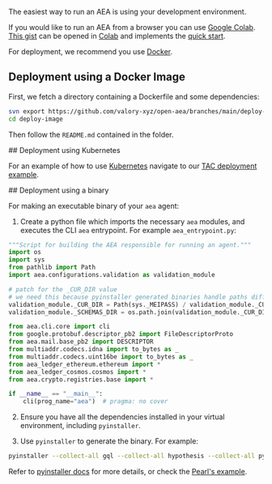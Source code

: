 
The easiest way to run an AEA is using your development environment.

If you would like to run an AEA from a browser you can use <a href="https://colab.research.google.com" target="_blank">Google Colab</a>. <a href="https://gist.github.com/DavidMinarsch/2eeb1541508a61e828b497ab161e1834" target="_blank">This gist</a> can be opened in <a href="https://colab.research.google.com" target="_blank">Colab</a> and implements the <a href="../quickstart">quick start</a>.

For deployment, we recommend you use <a href="https://www.docker.com/" target="_blank">Docker</a>.

## Deployment using a Docker Image

First, we fetch a directory containing a Dockerfile and some dependencies:
``` bash
svn export https://github.com/valory-xyz/open-aea/branches/main/deploy-image
cd deploy-image
```

Then follow the `README.md` contained in the folder.

## Deployment using Kubernetes

For an example of how to use <a href="https://kubernetes.io" target="_blank">Kubernetes</a> navigate to our <a href="https://github.com/valory-xyz/open-aea/tree/main/examples/tac_deploy" target="_blank">TAC deployment example</a>.

## Deployment using a binary

For making an executable binary of your `aea` agent:

1. Create a python file which imports the necessary `aea` modules, and executes the CLI `aea` entrypoint. For example `aea_entrypoint.py`:
```python
"""Script for building the AEA responsible for running an agent."""
import os
import sys
from pathlib import Path
import aea.configurations.validation as validation_module

# patch for the _CUR_DIR value
# we need this because pyinstaller generated binaries handle paths differently
validation_module._CUR_DIR = Path(sys._MEIPASS) / validation_module._CUR_DIR
validation_module._SCHEMAS_DIR = os.path.join(validation_module._CUR_DIR, "schemas")

from aea.cli.core import cli
from google.protobuf.descriptor_pb2 import FileDescriptorProto
from aea.mail.base_pb2 import DESCRIPTOR
from multiaddr.codecs.idna import to_bytes as _
from multiaddr.codecs.uint16be import to_bytes as _
from aea_ledger_ethereum.ethereum import *
from aea_ledger_cosmos.cosmos import *
from aea.crypto.registries.base import *

if __name__ == "__main__":
    cli(prog_name="aea")  # pragma: no cover
```

2. Ensure you have all the dependencies installed in your virtual environment, including `pyinstaller`.

3. Use `pyinstaller` to generate the binary. For example:
```bash
pyinstaller --collect-all gql --collect-all hypothesis --collect-all pycoingecko --collect-all scipy --hidden-import numpy --collect-all pandas --collect-all pyfolio --collect-all twitter_text --collect-all google.generativeai --collect-all peewee --collect-data eth_account --collect-all autonomy --collect-all operate --collect-all aea_ledger_ethereum --collect-all aea_ledger_cosmos --collect-all aea_ledger_ethereum_flashbots --hidden-import aea_ledger_ethereum --hidden-import aea_ledger_cosmos --hidden-import aea_ledger_ethereum_flashbots --hidden-import grpc --hidden-import openapi_core --collect-all google.protobuf --collect-all openapi_core --collect-all openapi_spec_validator --collect-all asn1crypto --hidden-import py_ecc --hidden-import pytz --collect-all twikit --collect-all twitter_text_parser --collect-all textblob --collect-all backports.tarfile --collect-all js2py --onefile aea_entrypoint.py --name aea_bin --collect-all aea
```

Refer to <a href="https://pyinstaller.org/en/stable/usage.html" target="_blank">pyinstaller docs</a> for more details, or check the <a href="https://github.com/valory-xyz/olas-operate-app/blob/v0.2.0-rc137/Makefile#L24-L27" target="_blank">Pearl's example</a>.

